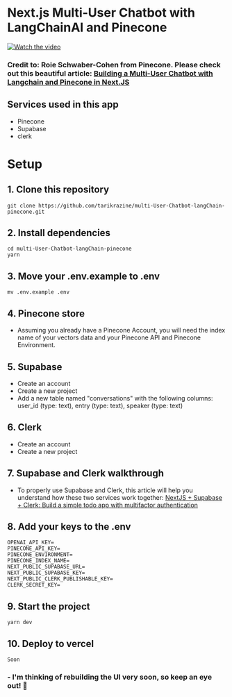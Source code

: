 # Next.js Multi-User Chatbot with LangChainAI and Pinecone


[![Watch the video](https://i9.ytimg.com/vi_webp/hbFuBZ7LUZY/maxresdefault.webp?v=647d1366&sqp=CPTTg6QG&rs=AOn4CLDZ9sAyvdFjiSmF1iTJNphT8jJeXA)](https://youtu.be/hbFuBZ7LUZY)

### Credit to: **Roie Schwaber-Cohen** from Pinecone. Please check out this beautiful article: [Building a Multi-User Chatbot with Langchain and Pinecone in Next.JS](https://www.pinecone.io/learn/javascript-chatbot/)

## Services used in this app
- Pinecone
- Supabase
- clerk

# **Setup**
## 1. Clone this repository
```
git clone https://github.com/tarikrazine/multi-User-Chatbot-langChain-pinecone.git
```

## 2. Install dependencies
```
cd multi-User-Chatbot-langChain-pinecone
yarn
```

## 3. Move your .env.example to .env
```
mv .env.example .env
```

## 4. Pinecone store
- Assuming you already have a Pinecone Account, you will need the index name of your vectors data and your Pinecone API and Pinecone Environment.

## 5. Supabase
- Create an account
- Create a new project
- Add a new table named "conversations" with the following columns: user_id (type: text), entry (type: text), speaker (type: text)
    

## 6. Clerk
- Create an account
- Create a new project

## 7. Supabase and Clerk walkthrough
- To properly use Supabase and Clerk, this article will help you understand how these two services work together: [NextJS + Supabase + Clerk: Build a simple todo app with multifactor authentication](https://clerk.com/blog/nextjs-supabase-todos-with-multifactor-authentication)

## 8. Add your keys to the .env
```
OPENAI_API_KEY=
PINECONE_API_KEY=
PINECONE_ENVIRONMENT=
PINECONE_INDEX_NAME=
NEXT_PUBLIC_SUPABASE_URL=
NEXT_PUBLIC_SUPABASE_KEY=
NEXT_PUBLIC_CLERK_PUBLISHABLE_KEY=
CLERK_SECRET_KEY=
```

## 9. Start the project
```
yarn dev
```

## 10. Deploy to vercel
```
Soon
```

### - **I'm thinking of rebuilding the UI very soon, so keep an eye out! 👀**